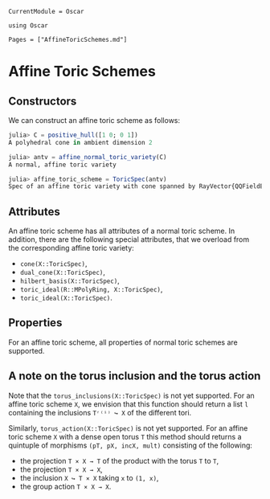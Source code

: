 ```@meta
CurrentModule = Oscar
```

```@setup oscar
using Oscar
```

```@contents
Pages = ["AffineToricSchemes.md"]
```

# Affine Toric Schemes

## Constructors

We can construct an affine toric scheme as follows:

```julia
julia> C = positive_hull([1 0; 0 1])
A polyhedral cone in ambient dimension 2

julia> antv = affine_normal_toric_variety(C)
A normal, affine toric variety

julia> affine_toric_scheme = ToricSpec(antv)
Spec of an affine toric variety with cone spanned by RayVector{QQFieldElem}[[1, 0], [0, 1]]
```


## Attributes

An affine toric scheme has all attributes of a normal toric scheme.
In addition, there are the following special attributes, that we
overload from the corresponding affine toric variety:
* ``cone(X::ToricSpec)``,
* ``dual_cone(X::ToricSpec)``,
* ``hilbert_basis(X::ToricSpec)``,
* ``toric_ideal(R::MPolyRing, X::ToricSpec)``,
* ``toric_ideal(X::ToricSpec)``.


## Properties

For an affine toric scheme, all properties of normal toric
schemes are supported.


## A note on the torus inclusion and the torus action

Note that the `torus_inclusions(X::ToricSpec)` is not yet supported.
For an affine toric scheme ``X``, we envision that this function should
return a list `l` containing the inclusions ``Tʳ⁽ⁱ⁾ ↪ X`` of the different tori. 

Similarly, `torus_action(X::ToricSpec)` is not yet supported.
For an affine toric scheme ``X`` with a dense open torus ``T``
this method should returns a quintuple of morphisms `(pT, pX, incX, mult)` 
consisting of the following:
 * the projection ``T × X → T`` of the product with the torus ``T`` to ``T``,
 * the projection ``T × X → X``,
 * the inclusion ``X ↪ T × X`` taking ``x`` to ``(1, x)``,
 * the group action ``T × X → X``.

